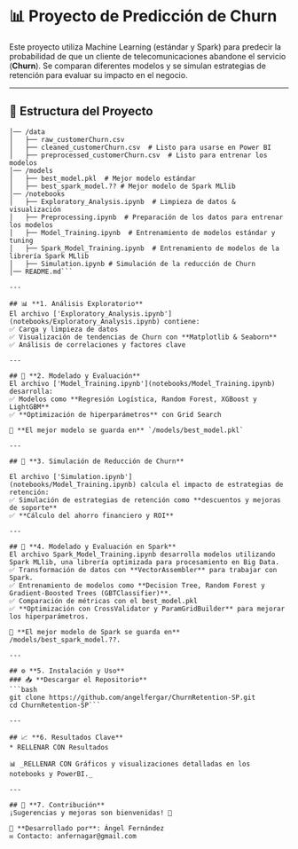 # 📊 Proyecto de Predicción de Churn

Este proyecto utiliza Machine Learning (estándar y Spark) para predecir la probabilidad de que un cliente de telecomunicaciones abandone el servicio (**Churn**). Se comparan diferentes modelos y se simulan estrategias de retención para evaluar su impacto en el negocio.

---

## 📌 **Estructura del Proyecto**

```/ChurnRetention-SP
│── /data
│   ├── raw_customerChurn.csv
│   ├── cleaned_customerChurn.csv  # Listo para usarse en Power BI
│   ├── preprocessed_customerChurn.csv  # Listo para entrenar los modelos 
│── /models
│   ├── best_model.pkl  # Mejor modelo estándar
│   ├── best_spark_model.?? # Mejor modelo de Spark MLlib
│── /notebooks
│   ├── Exploratory_Analysis.ipynb  # Limpieza de datos & visualización
│   ├── Preprocessing.ipynb  # Preparación de los datos para entrenar los modelos
│   ├── Model_Training.ipynb  # Entrenamiento de modelos estándar y tuning
│   ├── Spark_Model_Training.ipynb  # Entrenamiento de modelos de la librería Spark MLlib
│   ├── Simulation.ipynb # Simulación de la reducción de Churn  
│── README.md```

---

## 📊 **1. Análisis Exploratorio**
El archivo ['Exploratory_Analysis.ipynb'](notebooks/Exploratory_Analysis.ipynb) contiene:  
✅ Carga y limpieza de datos  
✅ Visualización de tendencias de Churn con **Matplotlib & Seaborn**  
✅ Análisis de correlaciones y factores clave 

---
 
## 🤖 **2. Modelado y Evaluación**
El archivo ['Model_Training.ipynb'](notebooks/Model_Training.ipynb) desarrolla:  
✅ Modelos como **Regresión Logística, Random Forest, XGBoost y LightGBM**  
✅ **Optimización de hiperparámetros** con Grid Search  

📌 **El mejor modelo se guarda en** `/models/best_model.pkl`

---

## 🎯 **3. Simulación de Reducción de Churn**
 
El archivo ['Simulation.ipynb']
(notebooks/Model_Training.ipynb) calcula el impacto de estrategias de retención:
✅ Simulación de estrategias de retención como **descuentos y mejoras de soporte**
✅ **Cálculo del ahorro financiero y ROI**

---

## 🤖 **4. Modelado y Evaluación en Spark**
El archivo Spark_Model_Training.ipynb desarrolla modelos utilizando Spark MLlib, una librería optimizada para procesamiento en Big Data.
✅ Transformación de datos con **VectorAssembler** para trabajar con Spark.
✅ Entrenamiento de modelos como **Decision Tree, Random Forest y Gradient-Boosted Trees (GBTClassifier)**.
✅ Comparación de métricas con el best_model.pkl
✅ **Optimización con CrossValidator y ParamGridBuilder** para mejorar los hiperparámetros.

📌 **El mejor modelo de Spark se guarda en** /models/best_spark_model.??.

---

## ⚙️ **5. Instalación y Uso**
### 📥 **Descargar el Repositorio**
```bash
git clone https://github.com/angelfergar/ChurnRetention-SP.git
cd ChurnRetention-SP```

---

## 📈 **6. Resultados Clave**
* RELLENAR CON Resultados

📊 _RELLENAR CON Gráficos y visualizaciones detalladas en los notebooks y PowerBI._

---

## 🤝 **7. Contribución**
¡Sugerencias y mejoras son bienvenidas! 🚀

📌 **Desarrollado por**: Ángel Fernández
✉️ Contacto: anfernagar@gmail.com